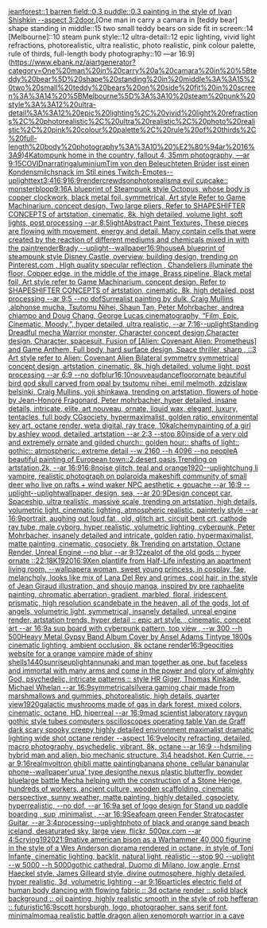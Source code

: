 [jean](https://www.ebank.nz/aiartgenerator?category=jean)[forest::1 barren field::0.3 puddle::0.3 painting in the style of Ivan Shishkin --aspect 3:2](https://www.ebank.nz/aiartgenerator?category=forest%3A%3A1%20barren%20field%3A%3A0.3%20puddle%3A%3A0.3%20painting%20in%20the%20style%20of%20Ivan%20Shishkin%20--aspect%203%3A2)[door.](https://www.ebank.nz/aiartgenerator?category=door.)[One man in carry a camara in [teddy bear] shape standing in middle::15 two small teddy bears on side fit in screen::14 [Melbourne]::10 steam punk style::12 ultra-detail::12 epic lighting, vivid light refractions, photorealistic, ultra realistic, photo realistic, pink colour palette, rule of thirds, full-length body photography::10 —ar 16:9](https://www.ebank.nz/aiartgenerator?category=One%20man%20in%20carry%20a%20camara%20in%20%5Bteddy%20bear%5D%20shape%20standing%20in%20middle%3A%3A15%20two%20small%20teddy%20bears%20on%20side%20fit%20in%20screen%3A%3A14%20%5BMelbourne%5D%3A%3A10%20steam%20punk%20style%3A%3A12%20ultra-detail%3A%3A12%20epic%20lighting%2C%20vivid%20light%20refractions%2C%20photorealistic%2C%20ultra%20realistic%2C%20photo%20realistic%2C%20pink%20colour%20palette%2C%20rule%20of%20thirds%2C%20full-length%20body%20photography%3A%3A10%20%E2%80%94ar%2016%3A9)[4K](https://www.ebank.nz/aiartgenerator?category=4K)[atompunk home in the country, fallout 4, 35mm photography, —ar 9:15](https://www.ebank.nz/aiartgenerator?category=atompunk%20home%20in%20the%20country%2C%20fallout%204%2C%2035mm%20photography%2C%20%E2%80%94ar%209%3A15)[COVID](https://www.ebank.nz/aiartgenerator?category=COVID)[narrating](https://www.ebank.nz/aiartgenerator?category=narrating)[aluminium](https://www.ebank.nz/aiartgenerator?category=aluminium)[Tim von den Beleuchteten Brüder isst einen Kondensmilchsnack im Stil eines Twitch-Emotes](https://www.ebank.nz/aiartgenerator?category=Tim%20von%20den%20Beleuchteten%20Br%C3%BCder%20isst%20einen%20Kondensmilchsnack%20im%20Stil%20eines%20Twitch-Emotes)[--uplight](https://www.ebank.nz/aiartgenerator?category=--uplight)[text](https://www.ebank.nz/aiartgenerator?category=text)[3:4](https://www.ebank.nz/aiartgenerator?category=3%3A4)[16:9](https://www.ebank.nz/aiartgenerator?category=16%3A9)[16:9](https://www.ebank.nz/aiartgenerator?category=16%3A9)[render](https://www.ebank.nz/aiartgenerator?category=render)[crewdson](https://www.ebank.nz/aiartgenerator?category=crewdson)[photorealism](https://www.ebank.nz/aiartgenerator?category=photorealism)[a evil cupcake:: monster](https://www.ebank.nz/aiartgenerator?category=a%20evil%20cupcake%3A%3A%20monster)[bloop](https://www.ebank.nz/aiartgenerator?category=bloop)[9:16](https://www.ebank.nz/aiartgenerator?category=9%3A16)[A blueprint of Steampunk style Octopus,   whose body is copper clockwork, black metal foil, symmetrical, Art style Refer to Game Machinarium.  concept design, Two large pliers, Refer to SHAPESHIFTER CONCEPTS  of artstation, cinematic,  8k, high detailed,  volume light,  soft lights,  post processing    --ar 8:5](https://www.ebank.nz/aiartgenerator?category=A%20blueprint%20of%20Steampunk%20style%20Octopus%2C%20%20%20whose%20body%20is%20copper%20clockwork%2C%20black%20metal%20foil%2C%20symmetrical%2C%20Art%20style%20Refer%20to%20Game%20Machinarium.%20%20concept%20design%2C%20Two%20large%20pliers%2C%20Refer%20to%20SHAPESHIFTER%20CONCEPTS%20%20of%20artstation%2C%20cinematic%2C%20%208k%2C%20high%20detailed%2C%20%20volume%20light%2C%20%20soft%20lights%2C%20%20post%20processing%20%20%20%20--ar%208%3A5)[light](https://www.ebank.nz/aiartgenerator?category=light)[](https://www.ebank.nz/aiartgenerator?category=)[Abstract Paint Textures, These pieces are flowing with movement, energy and detail. Many contain cells that were created by the reaction of different mediums and chemicals mixed in with the paint](https://www.ebank.nz/aiartgenerator?category=Abstract%20Paint%20Textures%2C%20These%20pieces%20are%20flowing%20with%20movement%2C%20energy%20and%20detail.%20Many%20contain%20cells%20that%20were%20created%20by%20the%20reaction%20of%20different%20mediums%20and%20chemicals%20mixed%20in%20with%20the%20paint)[render](https://www.ebank.nz/aiartgenerator?category=render)[Brady,](https://www.ebank.nz/aiartgenerator?category=Brady%2C)[--uplight](https://www.ebank.nz/aiartgenerator?category=--uplight)[--wallpaper](https://www.ebank.nz/aiartgenerator?category=--wallpaper)[16:9](https://www.ebank.nz/aiartgenerator?category=16%3A9)[house](https://www.ebank.nz/aiartgenerator?category=house)[A blueprint of steampunk style Disney Castle,  overview, building design,  trending on Pinterest.com  , High quality specular reflection ,  Chandeliers illuminate the floor, Copper  edge, in the middle of the image, Brass pipeline,  Black metal foil,  Art style refer to Game Machinarium.  concept design, Refer to SHAPESHIFTER CONCEPTS  of artstation, cinematic,  8k, high detailed,  post processing    --ar 9:5   --no dof](https://www.ebank.nz/aiartgenerator?category=A%20blueprint%20of%20steampunk%20style%20Disney%20Castle%2C%20%20overview%2C%20building%20design%2C%20%20trending%20on%20Pinterest.com%20%20%2C%20High%20quality%20specular%20reflection%20%2C%20%20Chandeliers%20illuminate%20the%20floor%2C%20Copper%20%20edge%2C%20in%20the%20middle%20of%20the%20image%2C%20Brass%20pipeline%2C%20%20Black%20metal%20foil%2C%20%20Art%20style%20refer%20to%20Game%20Machinarium.%20%20concept%20design%2C%20Refer%20to%20SHAPESHIFTER%20CONCEPTS%20%20of%20artstation%2C%20cinematic%2C%20%208k%2C%20high%20detailed%2C%20%20post%20processing%20%20%20%20--ar%209%3A5%20%20%20--no%20dof)[Surrealist painting by dulk, Craig Mullins ,alphonse mucha, Tsutomu Nihei, Shaun Tan, Peter Mohrbacher, andrea chiampo and Doug Chang, George Lucas cinematography, “Film, Epic, Cinematic, Moody,”, hyper detailed, ultra realistic, --ar 7:16](https://www.ebank.nz/aiartgenerator?category=Surrealist%20painting%20by%20dulk%2C%20Craig%20Mullins%20%2Calphonse%20mucha%2C%20Tsutomu%20Nihei%2C%20Shaun%20Tan%2C%20Peter%20Mohrbacher%2C%20andrea%20chiampo%20and%20Doug%20Chang%2C%20George%20Lucas%20cinematography%2C%20%E2%80%9CFilm%2C%20Epic%2C%20Cinematic%2C%20Moody%2C%E2%80%9D%2C%20hyper%20detailed%2C%20ultra%20realistic%2C%20--ar%207%3A16)[--uplight](https://www.ebank.nz/aiartgenerator?category=--uplight)[Standing Dreadful mecha Warrior monster, Character concept design,Character design,  Character, spacesuit, Fusion of [Alien: Covenant Alien: Prometheus] and Game Anthem,  Full body,  hard surface design, Space thriller, sharp , ::3  Art style refer to Alien: Covenant Alien   Bilateral symmetry       symmetrical   concept design,  artstation, cinematic,  8k, high detailed,  volume light,  post processing    --ar 6:9   --no dof](https://www.ebank.nz/aiartgenerator?category=Standing%20Dreadful%20mecha%20Warrior%20monster%2C%20Character%20concept%20design%2CCharacter%20design%2C%20%20Character%2C%20spacesuit%2C%20Fusion%20of%20%5BAlien%3A%20Covenant%20Alien%3A%20Prometheus%5D%20and%20Game%20Anthem%2C%20%20Full%20body%2C%20%20hard%20surface%20design%2C%20Space%20thriller%2C%20sharp%20%2C%20%3A%3A3%20%20Art%20style%20refer%20to%20Alien%3A%20Covenant%20Alien%20%20%20Bilateral%20symmetry%20%20%20%20%20%20%20symmetrical%20%20%20concept%20design%2C%20%20artstation%2C%20cinematic%2C%20%208k%2C%20high%20detailed%2C%20%20volume%20light%2C%20%20post%20processing%20%20%20%20--ar%206%3A9%20%20%20--no%20dof)[blur](https://www.ebank.nz/aiartgenerator?category=blur)[16:10](https://www.ebank.nz/aiartgenerator?category=16%3A10)[nouveau](https://www.ebank.nz/aiartgenerator?category=nouveau)[dancefloor](https://www.ebank.nz/aiartgenerator?category=dancefloor)[ornate beautiful bird god skull carved from opal by tsutomu nihei, emil melmoth, zdzislaw belsinki, Craig Mullins, yoji shinkawa, trending on artstation, flowers of hope by Jean-Honoré Fragonard, Peter mohrbacher, hyper detailed, insane details, intricate, elite, art nouveau, ornate, liquid wax, elegant, luxury, tentacles, full body CGsociety, hypermaximalist, golden ratio, environmental key art, octane render, weta digital, ray trace, 10k](https://www.ebank.nz/aiartgenerator?category=ornate%20beautiful%20bird%20god%20skull%20carved%20from%20opal%20by%20tsutomu%20nihei%2C%20emil%20melmoth%2C%20zdzislaw%20belsinki%2C%20Craig%20Mullins%2C%20yoji%20shinkawa%2C%20trending%20on%20artstation%2C%20flowers%20of%20hope%20by%20Jean-Honor%C3%A9%20Fragonard%2C%20Peter%20mohrbacher%2C%20hyper%20detailed%2C%20insane%20details%2C%20intricate%2C%20elite%2C%20art%20nouveau%2C%20ornate%2C%20liquid%20wax%2C%20elegant%2C%20luxury%2C%20tentacles%2C%20full%20body%20CGsociety%2C%20hypermaximalist%2C%20golden%20ratio%2C%20environmental%20key%20art%2C%20octane%20render%2C%20weta%20digital%2C%20ray%20trace%2C%2010k)[alchemy](https://www.ebank.nz/aiartgenerator?category=alchemy)[painting of a girl by ashley wood, detailed, artstation --ar 2:3 --stop 80](https://www.ebank.nz/aiartgenerator?category=painting%20of%20a%20girl%20by%20ashley%20wood%2C%20detailed%2C%20artstation%20--ar%202%3A3%20--stop%2080)[inside of a very old and extremely ornate and gilded church:: golden hour:: shafts of light:: gothic:: atmospheric:: extreme detail --w 2160  --h 4096 --no people](https://www.ebank.nz/aiartgenerator?category=inside%20of%20a%20very%20old%20and%20extremely%20ornate%20and%20gilded%20church%3A%3A%20golden%20hour%3A%3A%20shafts%20of%20light%3A%3A%20gothic%3A%3A%20atmospheric%3A%3A%20extreme%20detail%20--w%202160%20%20--h%204096%20--no%20people)[A beautiful painting of European town::2,desert,oasis,Trending on artstation,2k, --ar 16:9](https://www.ebank.nz/aiartgenerator?category=A%20beautiful%20painting%20of%20European%20town%3A%3A2%2Cdesert%2Coasis%2CTrending%20on%20artstation%2C2k%2C%20--ar%2016%3A9)[16:8](https://www.ebank.nz/aiartgenerator?category=16%3A8)[noise glitch, teal and orange](https://www.ebank.nz/aiartgenerator?category=noise%20glitch%2C%20teal%20and%20orange)[1920](https://www.ebank.nz/aiartgenerator?category=1920)[--uplight](https://www.ebank.nz/aiartgenerator?category=--uplight)[chung li vampire,  realistic photograph on polaroid](https://www.ebank.nz/aiartgenerator?category=chung%20li%20vampire%2C%20%20realistic%20photograph%20on%20polaroid)[a makeshift community of small deer who live on rafts + wind waker NPC aesthetic + gouache --ar 16:9 --uplight](https://www.ebank.nz/aiartgenerator?category=a%20makeshift%20community%20of%20small%20deer%20who%20live%20on%20rafts%20%2B%20wind%20waker%20NPC%20aesthetic%20%2B%20gouache%20--ar%2016%3A9%20--uplight)[--uplight](https://www.ebank.nz/aiartgenerator?category=--uplight)[wallpaper, design, sea, --ar 20:9](https://www.ebank.nz/aiartgenerator?category=wallpaper%2C%20design%2C%20sea%2C%20--ar%2020%3A9)[Design concept car, Spaceship, ultra realistic, massive scale, trending on artstation, high details, volumetric light, cinematic lighting, atmospheric realistic, painterly style --ar 16:9](https://www.ebank.nz/aiartgenerator?category=Design%20concept%20car%2C%20Spaceship%2C%20ultra%20realistic%2C%20massive%20scale%2C%20trending%20on%20artstation%2C%20high%20details%2C%20volumetric%20light%2C%20cinematic%20lighting%2C%20atmospheric%20realistic%2C%20painterly%20style%20--ar%2016%3A9)[portrait, aughing out loud,fat , old, glitch art, circuit bent crt, cathode ray tube, male cyborg, hyper realistic, volumetric lighting, cyberpunk, Peter Mohrbacher, insanely detailed and intricate, golden ratio, hypermaximalist, matte painting, cinematic, cgsociety, 8k Trending on artstation, Octane Render, Unreal Engine --no blur --ar 9:12](https://www.ebank.nz/aiartgenerator?category=portrait%2C%20aughing%20out%20loud%2Cfat%20%2C%20old%2C%20glitch%20art%2C%20circuit%20bent%20crt%2C%20cathode%20ray%20tube%2C%20male%20cyborg%2C%20hyper%20realistic%2C%20volumetric%20lighting%2C%20cyberpunk%2C%20Peter%20Mohrbacher%2C%20insanely%20detailed%20and%20intricate%2C%20golden%20ratio%2C%20hypermaximalist%2C%20matte%20painting%2C%20cinematic%2C%20cgsociety%2C%208k%20Trending%20on%20artstation%2C%20Octane%20Render%2C%20Unreal%20Engine%20--no%20blur%20--ar%209%3A12)[zealot of the old gods :: hyper ornate ::2](https://www.ebank.nz/aiartgenerator?category=zealot%20of%20the%20old%20gods%20%3A%3A%20hyper%20ornate%20%3A%3A2)[2:1](https://www.ebank.nz/aiartgenerator?category=2%3A1)[8K](https://www.ebank.nz/aiartgenerator?category=8K)[1920](https://www.ebank.nz/aiartgenerator?category=1920)[16:9](https://www.ebank.nz/aiartgenerator?category=16%3A9)[Xen plantlife from Half-Life infesting an apartment living room, --wallpaper](https://www.ebank.nz/aiartgenerator?category=Xen%20plantlife%20from%20Half-Life%20infesting%20an%20apartment%20living%20room%2C%20--wallpaper)[a woman, sweet young princess, in cosplay, fae, melancholy, looks like mix of Lana Del Rey and grimes, cool hair, in the style of Jean Giraud illustration, and shoujo manga, inspired by pre raphaelite painting, chromatic aberration, gradient, marbled, floral, iridescent, prismatic, high resolution scan](https://www.ebank.nz/aiartgenerator?category=a%20woman%2C%20sweet%20young%20princess%2C%20in%20cosplay%2C%20fae%2C%20melancholy%2C%20looks%20like%20mix%20of%20Lana%20Del%20Rey%20and%20grimes%2C%20cool%20hair%2C%20in%20the%20style%20of%20Jean%20Giraud%20illustration%2C%20and%20shoujo%20manga%2C%20inspired%20by%20pre%20raphaelite%20painting%2C%20chromatic%20aberration%2C%20gradient%2C%20marbled%2C%20floral%2C%20iridescent%2C%20prismatic%2C%20high%20resolution%20scan)[debate in the heaven, all of the gods, lot of angels, volumetric light, symmetrical, insanely detailed, unreal engine render, artstation trends, hyper detail :: epic art style. , cinematic, concept art --ar 16:9](https://www.ebank.nz/aiartgenerator?category=debate%20in%20the%20heaven%2C%20all%20of%20the%20gods%2C%20lot%20of%20angels%2C%20volumetric%20light%2C%20symmetrical%2C%20insanely%20detailed%2C%20unreal%20engine%20render%2C%20artstation%20trends%2C%20hyper%20detail%20%3A%3A%20epic%20art%20style.%20%2C%20cinematic%2C%20concept%20art%20--ar%2016%3A9)[a sup board with cyberpunk pattern, top view , --w 300 --h 500](https://www.ebank.nz/aiartgenerator?category=a%20sup%20board%20with%20cyberpunk%20pattern%2C%20top%20view%20%2C%20--w%20300%20--h%20500)[Heavy Metal Gypsy Band Album Cover by Ansel Adams Tintype 1800s cinematic lighting, ambient occlusion, 8k octane render](https://www.ebank.nz/aiartgenerator?category=Heavy%20Metal%20Gypsy%20Band%20Album%20Cover%20by%20Ansel%20Adams%20Tintype%201800s%20cinematic%20lighting%2C%20ambient%20occlusion%2C%208k%20octane%20render)[16:9](https://www.ebank.nz/aiartgenerator?category=16%3A9)[geocities website for a orange vampire made of shiny shells](https://www.ebank.nz/aiartgenerator?category=geocities%20website%20for%20a%20orange%20vampire%20made%20of%20shiny%20shells)[1440](https://www.ebank.nz/aiartgenerator?category=1440)[sunrise](https://www.ebank.nz/aiartgenerator?category=sunrise)[uplight](https://www.ebank.nz/aiartgenerator?category=uplight)[annunaki and man together as one, but faceless and immortal with many arms and come in the power and glory of almighty God, psychedelic, intricate patterns :: style HR Giger, Thomas Kinkade, Michael Whelan --ar 16:9](https://www.ebank.nz/aiartgenerator?category=annunaki%20and%20man%20together%20as%20one%2C%20but%20faceless%20and%20immortal%20with%20many%20arms%20and%20come%20in%20the%20power%20and%20glory%20of%20almighty%20God%2C%20psychedelic%2C%20intricate%20patterns%20%3A%3A%20style%20HR%20Giger%2C%20Thomas%20Kinkade%2C%20Michael%20Whelan%20--ar%2016%3A9)[symmetrical](https://www.ebank.nz/aiartgenerator?category=symmetrical)[silver](https://www.ebank.nz/aiartgenerator?category=silver)[a gaming chair made from marshmallows and gummies, photorealistic, high details, quarter view](https://www.ebank.nz/aiartgenerator?category=a%20gaming%20chair%20made%20from%20marshmallows%20and%20gummies%2C%20photorealistic%2C%20high%20details%2C%20quarter%20view)[1920](https://www.ebank.nz/aiartgenerator?category=1920)[galactic mushrooms made of gas in dark forest, mixed colors, cinematic, octane, HD, hiperreal --ar 16:9](https://www.ebank.nz/aiartgenerator?category=galactic%20mushrooms%20made%20of%20gas%20in%20dark%20forest%2C%20mixed%20colors%2C%20cinematic%2C%20octane%2C%20HD%2C%20hiperreal%20--ar%2016%3A9)[mad scientist laboratory raygun gothic style tubes computers oscilloscopes operating table Van de Graff dark scary spooky creepy highly detailed environment maximalist dramatic lighting wide shot octane render --aspect 16:9](https://www.ebank.nz/aiartgenerator?category=mad%20scientist%20laboratory%20raygun%20gothic%20style%20tubes%20computers%20oscilloscopes%20operating%20table%20Van%20de%20Graff%20dark%20scary%20spooky%20creepy%20highly%20detailed%20environment%20maximalist%20dramatic%20lighting%20wide%20shot%20octane%20render%20--aspect%2016%3A9)[velocity refracting, detailed, macro photography, psychedelic, vibrant, 8k, octane --ar 16:9 --hd](https://www.ebank.nz/aiartgenerator?category=velocity%20refracting%2C%20detailed%2C%20macro%20photography%2C%20psychedelic%2C%20vibrant%2C%208k%2C%20octane%20--ar%2016%3A9%20--hd)[smiling hybrid man and alien. bio mechanic structure. 3\4 headshot. Ken Currie. --ar 9:16](https://www.ebank.nz/aiartgenerator?category=smiling%20hybrid%20man%20and%20alien.%20bio%20mechanic%20structure.%203%5C4%20headshot.%20Ken%20Currie.%20--ar%209%3A16)[realm](https://www.ebank.nz/aiartgenerator?category=realm)[voltron ghibli matte painting](https://www.ebank.nz/aiartgenerator?category=voltron%20ghibli%20matte%20painting)[banana phone, cellular bananular phone](https://www.ebank.nz/aiartgenerator?category=banana%20phone%2C%20cellular%20bananular%20phone)[--wallpaper](https://www.ebank.nz/aiartgenerator?category=--wallpaper)['urua' type design](https://www.ebank.nz/aiartgenerator?category=%27urua%27%20type%20design)[the nexus plastic blutterfly, powder blue](https://www.ebank.nz/aiartgenerator?category=the%20nexus%20plastic%20blutterfly%2C%20powder%20blue)[large battle Mecha helping with the construction of a Stone Henge, hundreds of workers, ancient culture, wooden scaffolding, cinematic perspective, sunny weather, matte painting, highly detailed, cgsociety, hyperrealistic, --no dof, --ar 16:9](https://www.ebank.nz/aiartgenerator?category=large%20battle%20Mecha%20helping%20with%20the%20construction%20of%20a%20Stone%20Henge%2C%20hundreds%20of%20workers%2C%20ancient%20culture%2C%20wooden%20scaffolding%2C%20cinematic%20perspective%2C%20sunny%20weather%2C%20matte%20painting%2C%20highly%20detailed%2C%20cgsociety%2C%20hyperrealistic%2C%20--no%20dof%2C%20--ar%2016%3A9)[a set of logo design for Stand up paddle boarding , sup ,minimalist , --ar 16:9](https://www.ebank.nz/aiartgenerator?category=a%20set%20of%20logo%20design%20for%20Stand%20up%20paddle%20boarding%20%2C%20sup%20%2Cminimalist%20%2C%20--ar%2016%3A9)[Seafoam green Fender Stratocaster Guitar, --ar 3:4](https://www.ebank.nz/aiartgenerator?category=Seafoam%20green%20Fender%20Stratocaster%20Guitar%2C%20--ar%203%3A4)[processing](https://www.ebank.nz/aiartgenerator?category=processing)[--uplight](https://www.ebank.nz/aiartgenerator?category=--uplight)[photo of black and orange sand beach iceland, desaturated sky, large view, flickr, 500px.com --ar 4:5](https://www.ebank.nz/aiartgenerator?category=photo%20of%20black%20and%20orange%20sand%20beach%20iceland%2C%20desaturated%20sky%2C%20large%20view%2C%20flickr%2C%20500px.com%20--ar%204%3A5)[crying](https://www.ebank.nz/aiartgenerator?category=crying)[1920](https://www.ebank.nz/aiartgenerator?category=1920)[21:9](https://www.ebank.nz/aiartgenerator?category=21%3A9)[native american bison as a Warhammer 40,000 figurine in the style of a Wes Anderson diorama rendered in octane, in style of Toni Infante, cinematic lighting, backlit, natural light, realistic --stop 90 --uplight --w 5000 --h 5000](https://www.ebank.nz/aiartgenerator?category=native%20american%20bison%20as%20a%20Warhammer%2040%2C000%20figurine%20in%20the%20style%20of%20a%20Wes%20Anderson%20diorama%20rendered%20in%20octane%2C%20in%20style%20of%20Toni%20Infante%2C%20cinematic%20lighting%2C%20backlit%2C%20natural%20light%2C%20realistic%20--stop%2090%20--uplight%20--w%205000%20--h%205000)[gothic cathedral, Duomo di Milano, low angle, Ernst Haeckel style, James Gilleard style,  divine outmosphere, highly detailed, hyper realistic, 3d,  volumetric lighting --ar 9:16](https://www.ebank.nz/aiartgenerator?category=gothic%20cathedral%2C%20Duomo%20di%20Milano%2C%20low%20angle%2C%20Ernst%20Haeckel%20style%2C%20James%20Gilleard%20style%2C%20%20divine%20outmosphere%2C%20highly%20detailed%2C%20hyper%20realistic%2C%203d%2C%20%20volumetric%20lighting%20--ar%209%3A16)[particles electric field of human body dancing with flowing fabric :: 3d octane render :: solid black background :: oil painting, highly realistic smooth in the style of rob hefferan :: futuristic](https://www.ebank.nz/aiartgenerator?category=particles%20electric%20field%20of%20human%20body%20dancing%20with%20flowing%20fabric%20%3A%3A%203d%20octane%20render%20%3A%3A%20solid%20black%20background%20%3A%3A%20oil%20painting%2C%20highly%20realistic%20smooth%20in%20the%20style%20of%20rob%20hefferan%20%3A%3A%20futuristic)[16:9](https://www.ebank.nz/aiartgenerator?category=16%3A9)[scott horsburgh, logo, photographer, sans serif font, minimal](https://www.ebank.nz/aiartgenerator?category=scott%20horsburgh%2C%20logo%2C%20photographer%2C%20sans%20serif%20font%2C%20minimal)[moma](https://www.ebank.nz/aiartgenerator?category=moma)[a realistic battle dragon alien xenomorph warrior in a cave](https://www.ebank.nz/aiartgenerator?category=a%20realistic%20battle%20dragon%20alien%20xenomorph%20warrior%20in%20a%20cave)